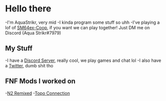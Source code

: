 # Hello there
-I'm AquaStrikr, very mid
-I kinda program some stuff so uhh
-I've playing a lof of [SM64ex-Coop](https://github.com/djoslin0/sm64ex-coop), if you want we can play together! Just DM me on Discord (Aqua Strikr#7979)

## My Stuff
-I have a [Discord Server](https://discord.gg/QjbQDNSTaF), really cool, we play games and chat lol
-I also have a [Twitter](https://twitter.com/aqua_strikr), dumb shit tho

## FNF Mods I worked on
-[N2 Remixed](https://gamebanana.com/mods/342830)
-[Topo Connection](https://gamejolt.com/games/TopoConnection/694837)
